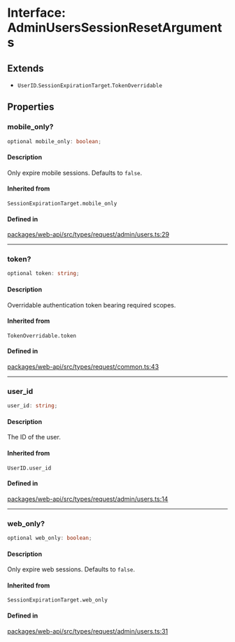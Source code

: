# Interface: AdminUsersSessionResetArguments

## Extends

- `UserID`.`SessionExpirationTarget`.`TokenOverridable`

## Properties

### mobile\_only?

```ts
optional mobile_only: boolean;
```

#### Description

Only expire mobile sessions. Defaults to `false`.

#### Inherited from

`SessionExpirationTarget.mobile_only`

#### Defined in

[packages/web-api/src/types/request/admin/users.ts:29](https://github.com/slackapi/node-slack-sdk/blob/7b348598b763c2b7545d1042b5f0429775cfa62c/packages/web-api/src/types/request/admin/users.ts#L29)

***

### token?

```ts
optional token: string;
```

#### Description

Overridable authentication token bearing required scopes.

#### Inherited from

`TokenOverridable.token`

#### Defined in

[packages/web-api/src/types/request/common.ts:43](https://github.com/slackapi/node-slack-sdk/blob/7b348598b763c2b7545d1042b5f0429775cfa62c/packages/web-api/src/types/request/common.ts#L43)

***

### user\_id

```ts
user_id: string;
```

#### Description

The ID of the user.

#### Inherited from

`UserID.user_id`

#### Defined in

[packages/web-api/src/types/request/admin/users.ts:14](https://github.com/slackapi/node-slack-sdk/blob/7b348598b763c2b7545d1042b5f0429775cfa62c/packages/web-api/src/types/request/admin/users.ts#L14)

***

### web\_only?

```ts
optional web_only: boolean;
```

#### Description

Only expire web sessions. Defaults to `false`.

#### Inherited from

`SessionExpirationTarget.web_only`

#### Defined in

[packages/web-api/src/types/request/admin/users.ts:31](https://github.com/slackapi/node-slack-sdk/blob/7b348598b763c2b7545d1042b5f0429775cfa62c/packages/web-api/src/types/request/admin/users.ts#L31)
